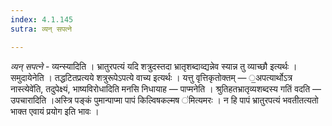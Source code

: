 ```yaml
---
index: 4.1.145
sutra: व्यन् सपत्ने

---
```

_व्यन् सपत्ने_ - व्यन्स्यादिति । भ्रातुरपत्यं यदि शत्रुदस्तदा भ्रातृशब्दाव्द्यन्नेव स्यान्न तु व्याच्छौ इत्यर्थः । समुदायेनेति । तद्धटितप्रत्यये शत्रुरूपेऽपत्ये वाच्य इत्यर्थः । यत्तु वृत्तिकृतोक्तम् — ॒अपत्यार्थोऽत्र नास्त्येवे॑ति, तदुपेक्ष्यं, भाष्यविरोधादिति मनसि निधायाह — पाप्मनेति । श्रुतिहतभ्रातृव्यशब्दस्य गतिं वदति — उपचारादिति ।अस्त्रि पङ्कं पुमान्पाप्मा पापं किल्विषकल्मष ॑मित्यमरः । न हि पापं भ्रातुरपत्यं भवतीतत्यतो भाक्त एवायं प्रयोग इति भावः ।